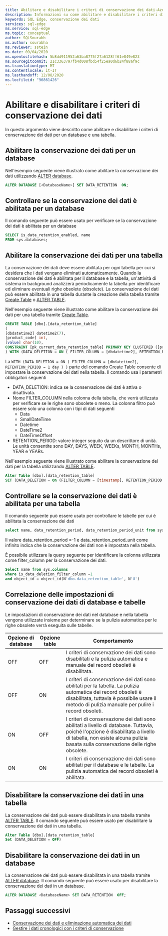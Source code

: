 ```yaml
---
title: Abilitare e disabilitare i criteri di conservazione dei dati-Azure SQL Edge
description: Informazioni su come abilitare e disabilitare i criteri di conservazione dei dati in Azure SQL Edge
keywords: SQL Edge, conservazione dei dati
services: sql-edge
ms.service: sql-edge
ms.topic: conceptual
author: SQLSourabh
ms.author: sourabha
ms.reviewer: sstein
ms.date: 09/04/2020
ms.openlocfilehash: 5b8dd911952a63ba8775f27a6128ff61e849e823
ms.sourcegitcommit: 21c3363797fb4d008fbd54f25ea0d6b24f88af9c
ms.translationtype: MT
ms.contentlocale: it-IT
ms.lasthandoff: 12/08/2020
ms.locfileid: "96861426"
---
```

# <a name="enable-and-disable-data-retention-policies"></a>Abilitare e disabilitare i criteri di conservazione dei dati

In questo argomento viene descritto come abilitare e disabilitare i criteri di conservazione dei dati per un database e una tabella. 

## <a name="enable-data-retention-for-a-database"></a>Abilitare la conservazione dei dati per un database

Nell'esempio seguente viene illustrato come abilitare la conservazione dei dati utilizzando [ALTER database](/sql/t-sql/statements/alter-database-transact-sql-set-options).

```sql
ALTER DATABASE [<DatabaseName>] SET DATA_RETENTION  ON;
```

## <a name="check-if-data-retention-is-enabled-for-a-database"></a>Controllare se la conservazione dei dati è abilitata per un database

Il comando seguente può essere usato per verificare se la conservazione dei dati è abilitata per un database
```sql
SELECT is_data_retention_enabled, name
FROM sys.databases;
```

## <a name="enable-data-retention-for-a-table"></a>Abilitare la conservazione dei dati per una tabella

La conservazione dei dati deve essere abilitata per ogni tabella per cui si desidera che i dati vengano eliminati automaticamente. Quando la conservazione dei dati è abilitata per il database e la tabella, un'attività di sistema in background analizzerà periodicamente la tabella per identificare ed eliminare eventuali righe obsolete (obsolete). La conservazione dei dati può essere abilitata in una tabella durante la creazione della tabella tramite [Create Table](/sql/t-sql/statements/create-table-transact-sql) o [ALTER TABLE](/sql/t-sql/statements/alter-table-transact-sql).

Nell'esempio seguente viene illustrato come abilitare la conservazione dei dati per una tabella tramite [Create Table](/sql/t-sql/statements/create-table-transact-sql). 

```sql
CREATE TABLE [dbo].[data_retention_table] 
(
[dbdatetime2] datetime2(7), 
[product_code] int, 
[value] char(10),  
CONSTRAINT [pk_current_data_retention_table] PRIMARY KEY CLUSTERED ([product_code])
) WITH (DATA_DELETION = ON ( FILTER_COLUMN = [dbdatetime2], RETENTION_PERIOD = 1 day ) )
```

La `WITH (DATA_DELETION = ON ( FILTER_COLUMN = [dbdatetime2], RETENTION_PERIOD = 1 day ) )` parte del comando Create Table consente di impostare la conservazione dei dati nella tabella. Il comando usa i parametri obbligatori seguenti 

- DATA_DELETION: indica se la conservazione dei dati è attiva o disattivata.
- Nome FILTER_COLUMN nella colonna della tabella, che verrà utilizzata per verificare se le righe sono obsolete o meno. La colonna filtro può essere solo una colonna con i tipi di dati seguenti 
    - Data
    - SmallDateTime
    - Datetime
    - DateTime2
    - DateTimeOffset
- RETENTION_PERIOD: valore integer seguito da un descrittore di unità. Le unità consentite sono DAY, DAYS, WEEK, WEEKs, MONTH, MONTHs, YEAR e YEARs.

Nell'esempio seguente viene illustrato come abilitare la conservazione dei dati per la tabella utilizzando [ALTER TABLE](/sql/t-sql/statements/alter-table-transact-sql).  

```sql
Alter Table [dbo].[data_retention_table]
SET (DATA_DELETION = On (FILTER_COLUMN = [timestamp], RETENTION_PERIOD = 1 day))
```

## <a name="check-if-data-retention-is-enabled-for-a-table"></a>Controllare se la conservazione dei dati è abilitata per una tabella

Il comando seguente può essere usato per controllare le tabelle per cui è abilitata la conservazione dei dati

```sql
select name, data_retention_period, data_retention_period_unit from sys.tables
```

Il valore data_retention_period =-1 e data_retention_period_unit come infinito indica che la conservazione dei dati non è impostata nella tabella.

È possibile utilizzare la query seguente per identificare la colonna utilizzata come filter_column per la conservazione dei dati. 

```sql
Select name from sys.columns
where is_data_deletion_filter_column =1 
and object_id = object_id(N'dbo.data_retention_table', N'U')
```

## <a name="correlating-db-and-table-data-retention-settings"></a>Correlazione delle impostazioni di conservazione dei dati di database e tabelle

Le impostazioni di conservazione dei dati nel database e nella tabella vengono utilizzate insieme per determinare se la pulizia automatica per le righe obsolete verrà eseguita sulle tabelle. 

|Opzione di database | Opzione table | Comportamento |
|----------------|--------------|----------|
| OFF | OFF | I criteri di conservazione dei dati sono disabilitati e la pulizia automatica e manuale dei record obsoleti è disabilitata.|
| OFF | ON  | I criteri di conservazione dei dati sono abilitati per la tabella. La pulizia automatica dei record obsoleti è disabilitata, tuttavia è possibile usare il metodo di pulizia manuale per pulire i record obsoleti. |
| ON | OFF | I criteri di conservazione dei dati sono abilitati a livello di database. Tuttavia, poiché l'opzione è disabilitata a livello di tabella, non esiste alcuna pulizia basata sulla conservazione delle righe obsolete.|
| ON | ON | I criteri di conservazione dei dati sono abilitati per il database e le tabelle. La pulizia automatica dei record obsoleti è abilitata. |

## <a name="disable-data-retention-on-a-table"></a>Disabilitare la conservazione dei dati in una tabella 

La conservazione dei dati può essere disabilitata in una tabella tramite [ALTER TABLE](/sql/t-sql/statements/alter-table-transact-sql). Il comando seguente può essere usato per disabilitare la conservazione dei dati in una tabella.

```sql
Alter Table [dbo].[data_retention_table]
Set (DATA_DELETION = OFF)
```

## <a name="disable-data-retention-on-a-database"></a>Disabilitare la conservazione dei dati in un database

La conservazione dei dati può essere disabilitata in una tabella tramite [ALTER database](/sql/t-sql/statements/alter-database-transact-sql-set-options). Il comando seguente può essere usato per disabilitare la conservazione dei dati in un database.

```sql
ALTER DATABASE <DatabaseName> SET DATA_RETENTION  OFF;
```

## <a name="next-steps"></a>Passaggi successivi
- [Conservazione dei dati e eliminazione automatica dei dati](data-retention-overview.md)
- [Gestire i dati cronologici con i criteri di conservazione](data-retention-cleanup.md)
